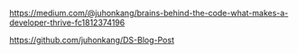 https://medium.com/@juhonkang/brains-behind-the-code-what-makes-a-developer-thrive-fc1812374196

https://github.com/juhonkang/DS-Blog-Post